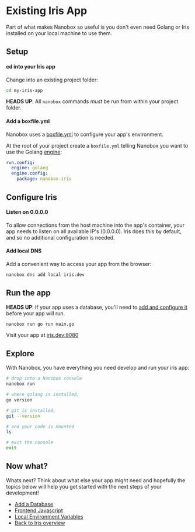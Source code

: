 # Existing Iris App
Part of what makes Nanobox so useful is you don't even need Golang or Iris installed on your local machine to use them.

## Setup

#### cd into your Iris app
Change into an existing project folder:

```bash
cd my-iris-app
```

**HEADS UP**: All `nanobox` commands *must* be run from within your project folder.

#### Add a boxfile.yml
Nanobox uses a <a href="https://docs.nanobox.io/boxfile/" target="\_blank">boxfile.yml</a> to configure your app's environment.

At the root of your project create a `boxfile.yml` telling Nanobox you want to use the Golang <a href="https://docs.nanobox.io/engines/" target="\_blank">engine</a>:

```yaml
run.config:
  engine: golang
  engine.config:
    package: nanobox-iris
```

## Configure Iris

#### Listen on 0.0.0.0
To allow connections from the host machine into the app's container, your app needs to listen on all available IP's (0.0.0.0). Iris does this by default, and so no additional configuration is needed.

#### Add local DNS
Add a convenient way to access your app from the browser:

```bash
nanobox dns add local iris.dev
```

## Run the app
**HEADS UP**: If your app uses a database, you'll need to [add and configure it](/golang/iris/add-a-database) before your app will run.

```bash
nanobox run go run main.go
```

Visit your app at <a href="http://iris.dev:8080" target="\_blank">iris.dev:8080</a>

## Explore
With Nanobox, you have everything you need develop and run your iris app:

```bash
# drop into a Nanobox console
nanobox run

# where golang is installed,
go version

# git is installed,
git --version

# and your code is mounted
ls

# exit the console
exit
```

## Now what?
Whats next? Think about what else your app might need and hopefully the topics below will help you get started with the next steps of your development!

* [Add a Database](/golang/iris/add-a-database)
* [Frontend Javascript](/golang/iris/frontend-javascript)
* [Local Environment Variables](/golang/iris/local-evars)
* [Back to Iris overview](/golang/iris)
